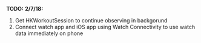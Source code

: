 **TODO:**
**2/7/18:**
 1. Get HKWorkoutSession to continue observing in backgorund
 2. Connect watch app and iOS app using Watch Connectivity to use watch data immediately on phone
